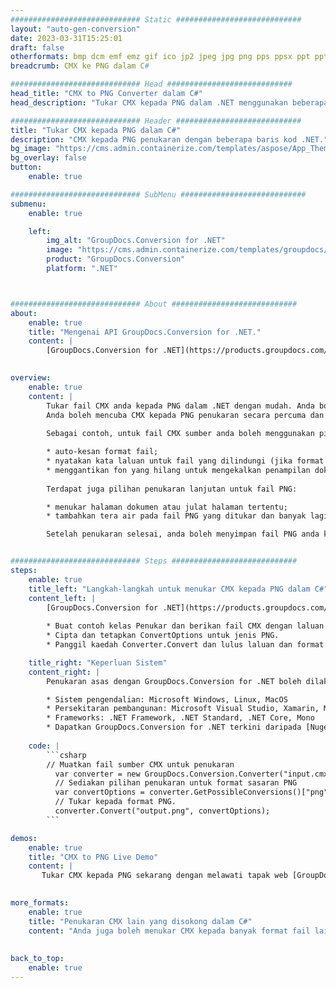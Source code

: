 ```yaml
---
############################# Static ############################
layout: "auto-gen-conversion"
date: 2023-03-31T15:25:01
draft: false
otherformats: bmp dcm emf emz gif ico jp2 jpeg jpg png pps ppsx ppt pptx psb psd svg svgz tga tif tiff webp wmf wmz
breadcrumb: CMX ke PNG dalam C#

############################# Head ############################
head_title: "CMX to PNG Converter dalam C#"
head_description: "Tukar CMX kepada PNG dalam .NET menggunakan beberapa baris kod. Gunakan API Penukaran Dokumen GroupDocs untuk menukar lebih daripada 160 format fail."

############################# Header ############################
title: "Tukar CMX kepada PNG dalam C#"
description: "CMX kepada PNG penukaran dengan beberapa baris kod .NET."
bg_image: "https://cms.admin.containerize.com/templates/aspose/App_Themes/V3/images/bg/header1.png"
bg_overlay: false
button:
    enable: true

############################# SubMenu ############################
submenu:
    enable: true

    left:
        img_alt: "GroupDocs.Conversion for .NET"
        image: "https://cms.admin.containerize.com/templates/groupdocs/images/product-logos/90x90-noborder/groupdocs-conversion-net.png"
        product: "GroupDocs.Conversion"
        platform: ".NET"



############################# About ############################
about:
    enable: true
    title: "Mengenai API GroupDocs.Conversion for .NET."
    content: |
        [GroupDocs.Conversion for .NET](https://products.groupdocs.com/conversion/net/) boleh digunakan untuk menukar format Microsoft Word, Excel, PowerPoint, PDF, Visio dan lain-lain. GroupDocs.Conversion ialah API kendiri yang sesuai untuk sistem belakang dan dalaman yang memerlukan prestasi tinggi. Ia tidak bergantung pada mana-mana perisian seperti Microsoft atau Open Office.
    

overview:
    enable: true
    content: |
        Tukar fail CMX anda kepada PNG dalam .NET dengan mudah. Anda boleh menggunakan hanya beberapa baris kod C# dalam mana-mana platform pilihan anda seperti - Windows, Linux, macOS.
        Anda boleh mencuba CMX kepada PNG penukaran secara percuma dan menilai kualiti hasil penukaran. Bersama-sama dengan senario penukaran fail yang mudah, anda boleh mencuba pilihan yang lebih lanjutan untuk memuatkan sumber CMX fail dan untuk menyimpan output PNG hasil. 
        
        Sebagai contoh, untuk fail CMX sumber anda boleh menggunakan pilihan pemuatan berikut:

        * auto-kesan format fail;
        * nyatakan kata laluan untuk fail yang dilindungi (jika format fail menyokongnya);
        * menggantikan fon yang hilang untuk mengekalkan penampilan dokumen.
        
        Terdapat juga pilihan penukaran lanjutan untuk fail PNG:

        * menukar halaman dokumen atau julat halaman tertentu;
        * tambahkan tera air pada fail PNG yang ditukar dan banyak lagi.

        Setelah penukaran selesai, anda boleh menyimpan fail PNG anda ke laluan fail setempat atau mana-mana storan pihak ketiga seperti FTP, Amazon S3, Google Drive, Dropbox dll. Sila ambil perhatian - untuk menukar CMX kepada {{ TO}} tidak memerlukan sebarang perisian tambahan yang dipasang - seperti MS Office, Open Office, Adobe Acrobat Reader dsb.


############################# Steps ############################
steps:
    enable: true
    title_left: "Langkah-langkah untuk menukar CMX kepada PNG dalam C#"
    content_left: |
        [GroupDocs.Conversion for .NET](https://products.groupdocs.com/conversion/net/) memudahkan pembangun menukar fail CMX kepada PNG dengan beberapa baris kod.
        
        * Buat contoh kelas Penukar dan berikan fail CMX dengan laluan penuh
        * Cipta dan tetapkan ConvertOptions untuk jenis PNG.
        * Panggil kaedah Converter.Convert dan lulus laluan dan format penuh (PNG) sebagai parameter

    title_right: "Keperluan Sistem"
    content_right: |
        Penukaran asas dengan GroupDocs.Conversion for .NET boleh dilakukan dalam beberapa langkah mudah sahaja. API kami disokong pada semua platform dan sistem pengendalian utama. Sebelum melaksanakan kod di bawah, pastikan anda mempunyai prasyarat berikut dipasang pada sistem anda.

        * Sistem pengendalian: Microsoft Windows, Linux, MacOS
        * Persekitaran pembangunan: Microsoft Visual Studio, Xamarin, MonoDevelop
        * Frameworks: .NET Framework, .NET Standard, .NET Core, Mono
        * Dapatkan GroupDocs.Conversion for .NET terkini daripada [Nuget](https://www.nuget.org/packages/groupdocs.conversion)
         
    code: |
        ```csharp    
        // Muatkan fail sumber CMX untuk penukaran
          var converter = new GroupDocs.Conversion.Converter("input.cmx");
          // Sediakan pilihan penukaran untuk format sasaran PNG
          var convertOptions = converter.GetPossibleConversions()["png"].ConvertOptions;
          // Tukar kepada format PNG.
          converter.Convert("output.png", convertOptions);
        ```

demos:
    enable: true
    title: "CMX to PNG Live Demo"
    content: |
       Tukar CMX kepada PNG sekarang dengan melawati tapak web [GroupDocs.Conversion App](https://products.groupdocs.app/conversion/family). Demo dalam talian mempunyai kelebihan berikut
          

more_formats:
    enable: true
    title: "Penukaran CMX lain yang disokong dalam C#"
    content: "Anda juga boleh menukar CMX kepada banyak format fail lain. Sila lihat senarai di bawah."
       
       
back_to_top:
    enable: true
---
```

